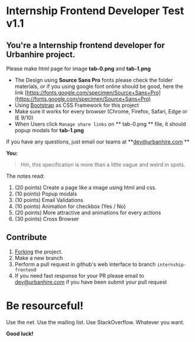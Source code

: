 # Internship Frontend Developer Test v1.1

## You're a Internship frontend developer for Urbanhire project.

Please make html page for image **tab-0.png** and **tab-1.png**

- The Design using **Source Sans Pro** fonts please check the folder materials, or if you using google font online should be good, here the link [https://fonts.google.com/specimen/Source+Sans+Pro](https://fonts.google.com/specimen/Source+Sans+Pro)
- Using [Bootstrap](https://getbootstrap.com/docs/3.3/) as CSS Framework for this project
- Make sure it works for every browser (Chrome, Firefox, Safari, Edge or IE 9/10)
- When Users click `Manage share links` on ** tab-0.png ** file, it should popup modals for **tab-1.png**


If you have any questions, just email our teams at **dev@urbanhire.com **


**You:**
> Hm, this specification is more than a little vague and weird in spots.

The notes read:

  1. (20 points) Create a page like a image using html and css.
  2. (10 points) Popup modals
  3. (10 points) Email Validations
  4. (10 points) Animation for checkbox (Yes / No)
  5. (20 points) More attractive and animations for every actions
  6. (30 points) Cross Browser
  

## Contribute

1. [Forking](https://github.com/urbanhire/hiring) the project.
2. Make a new branch
3. Perform a pull request in github's web interface to branch `internship-frontend`
4. If you need fast response for your PR please email to dev@urbanhire.com if you have been submit your pull request


# Be resourceful!

Use the net. Use the mailing list. Use StackOverflow. Whatever you want.

**Good luck!**
